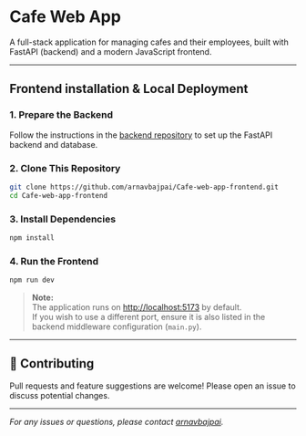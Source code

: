 # Cafe Web App

A full-stack application for managing cafes and their employees, built with FastAPI (backend) and a modern JavaScript frontend.

---

##  Frontend installation & Local Deployment
### 1. Prepare the Backend

Follow the instructions in the [backend repository](https://github.com/arnavbajpai/Cafe-web-app/) to set up the FastAPI backend and database.

### 2. Clone This Repository

```bash
git clone https://github.com/arnavbajpai/Cafe-web-app-frontend.git
cd Cafe-web-app-frontend
```

### 3. Install Dependencies

```bash
npm install
```

### 4. Run the Frontend

```bash
npm run dev
```

> **Note:**  
> The application runs on [http://localhost:5173](http://localhost:5173) by default.  
> If you wish to use a different port, ensure it is also listed in the backend middleware configuration (`main.py`).

---

## 🤝 Contributing

Pull requests and feature suggestions are welcome! Please open an issue to discuss potential changes.

---


*For any issues or questions, please contact [arnavbajpai](https://github.com/arnavbajpai).*
